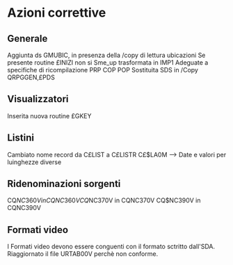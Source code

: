# Azioni correttive
## Generale
  Aggiunta ds GMUBIC, in presenza della /copy di lettura ubicazioni
  Se presente routine £INIZI non si Sme_up trasformata in IMP1
  Adeguate a specifiche di ricompilazione PRP COP POP
  Sostituita SDS in /Copy QRPGGEN,£PDS
## Visualizzatori
  Inserita nuova routine £GKEY
## Listini
  Cambiato nome record da C£LIST a C£LISTR
  C£$LA0M  -->  Date e valori per luinghezze diverse
## Ridenominazioni sorgenti
  CQ$NC360V in CQNC360V
  CQ$NC370V in CQNC370V
  CQ$NC390V in CQNC390V
## Formati video
  I Formati video devono essere conguenti con il formato sctritto
  dall'SDA.
  Riaggiornato il file URTAB00V perchè non conforme.
